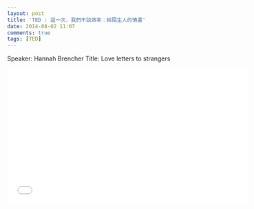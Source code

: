 ```yaml
---
layout: post
title: 'TED : 這一次，我們不談效率：給陌生人的情書'
date: 2014-08-02 11:07
comments: true
tags: [TED]
---
```

Speaker: Hannah Brencher
Title: Love letters to strangers

<iframe width="560" height="315" src="//www.youtube.com/embed/LVFVaWCV1TE" frameborder="0" allowfullscreen></iframe>
<br />
